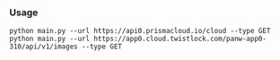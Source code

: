 ### Usage
`python main.py --url https://api0.prismacloud.io/cloud --type GET`
`python main.py --url https://app0.cloud.twistlock.com/panw-app0-310/api/v1/images --type GET`

